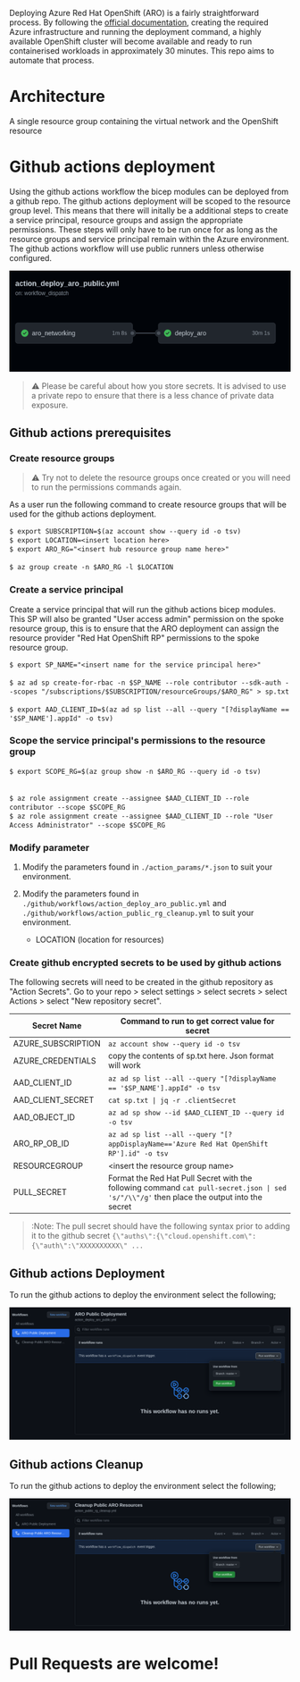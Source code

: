 Deploying Azure Red Hat OpenShift (ARO) is a fairly straightforward process. By following the [official documentation](https://docs.microsoft.com/en-au/azure/openshift/intro-openshift), creating the required Azure infrastructure and running the deployment command, a highly available OpenShift cluster will become available and ready to run containerised workloads in approximately 30 minutes. This repo aims to automate that process.

# Architecture

A single resource group containing the virtual network and the OpenShift resource

# Github actions deployment 

Using the github actions workflow the bicep modules can be deployed from a github repo. The github actions deployment will be scoped to the resource group level. This means that there will initally be a additional steps to create a service principal, resource groups and assign the appropriate permissions. These steps will only have to be run once for as long as the resource groups and service principal remain within the Azure environment. The github actions workflow will use public runners unless otherwise configured.

![Github actions pipeline](./images/github_actions.png)

> :warning: Please be careful about how you store secrets. It is advised to use a private repo to ensure that there is a less chance of private data exposure.

## Github actions prerequisites

### Create resource groups

> :warning: Try not to delete the resource groups once created or you will need to run the permissions commands again.

As a user run the following command to create resource groups that will be used for the github actions deployment.

```
$ export SUBSCRIPTION=$(az account show --query id -o tsv)
$ export LOCATION=<insert location here>
$ export ARO_RG="<insert hub resource group name here>"

$ az group create -n $ARO_RG -l $LOCATION

```
### Create a service principal

Create a service principal that will run the github actions bicep modules. This SP will also be granted "User access admin" permission on the spoke resource group, this is to ensure that the ARO deployment can assign the resource provider "Red Hat OpenShift RP" permissions to the spoke resource group.

```
$ export SP_NAME="<insert name for the service principal here>"

$ az ad sp create-for-rbac -n $SP_NAME --role contributor --sdk-auth --scopes "/subscriptions/$SUBSCRIPTION/resourceGroups/$ARO_RG" > sp.txt

$ export AAD_CLIENT_ID=$(az ad sp list --all --query "[?displayName == '$SP_NAME'].appId" -o tsv)

```

### Scope the service principal's permissions to the resource group

```
$ export SCOPE_RG=$(az group show -n $ARO_RG --query id -o tsv)


$ az role assignment create --assignee $AAD_CLIENT_ID --role contributor --scope $SCOPE_RG
$ az role assignment create --assignee $AAD_CLIENT_ID --role "User Access Administrator" --scope $SCOPE_RG

```

### Modify parameter

1. Modify the parameters found in `./action_params/*.json` to suit your environment.

1. Modify the parameters found in `./github/workflows/action_deploy_aro_public.yml` and `./github/workflows/action_public_rg_cleanup.yml` to suit your environment.
    * LOCATION (location for resources)

### Create github encrypted secrets to be used by github actions

The following secrets will need to be created in the github repository as "Action Secrets". Go to your repo > select settings > select secrets > select Actions > select "New repository secret".

| Secret Name | Command to run to get correct value for secret | 
| --- | --- | 
| AZURE_SUBSCRIPTION | ` az account show --query id -o tsv ` | 
| AZURE_CREDENTIALS | copy the contents of sp.txt here. Json format will work | 
| AAD_CLIENT_ID | `az ad sp list --all --query "[?displayName == '$SP_NAME'].appId" -o tsv` |
| AAD_CLIENT_SECRET | `cat sp.txt \| jq -r .clientSecret ` | 
| AAD_OBJECT_ID | `az ad sp show --id $AAD_CLIENT_ID --query id -o tsv`  |
| ARO_RP_OB_ID | `az ad sp list --all --query "[?appDisplayName=='Azure Red Hat OpenShift RP'].id" -o tsv` |
| RESOURCEGROUP | \<insert the resource group name\> | 
| PULL_SECRET | Format the Red Hat Pull Secret with the following command `cat pull-secret.json \| sed 's/"/\\"/g'` then place the output into the secret

> :Note: The pull secret should have the following syntax prior to adding it to the github secret `{\"auths\":{\"cloud.openshift.com\":{\"auth\":\"XXXXXXXXXX\" ...`

## Github actions Deployment

To run the github actions to deploy the environment select the following;

![Run ARO github action](./images/run_aro_action.png)

## Github actions Cleanup

To run the github actions to deploy the environment select the following;

![Cleanup ARO resources](./images/cleanup_action.png)

# **Pull Requests are welcome!**